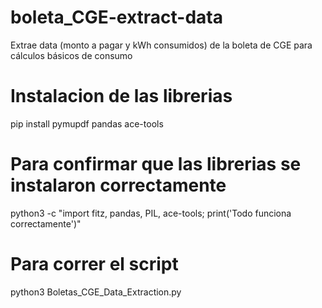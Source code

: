 # boleta_CGE-extract-data
Extrae data (monto a pagar y kWh consumidos) de la boleta de CGE para cálculos básicos de consumo


# Instalacion de las librerias
pip install pymupdf pandas ace-tools

# Para confirmar que las librerias se instalaron correctamente
python3 -c "import fitz, pandas, PIL, ace-tools; print('Todo funciona correctamente')"

# Para correr el script
python3 Boletas_CGE_Data_Extraction.py
